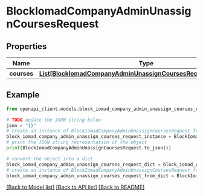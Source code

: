 # BlockIomadCompanyAdminUnassignCoursesRequest


## Properties

Name | Type | Description | Notes
------------ | ------------- | ------------- | -------------
**courses** | [**List[BlockIomadCompanyAdminUnassignCoursesRequestCoursesInner]**](BlockIomadCompanyAdminUnassignCoursesRequestCoursesInner.md) |  | 

## Example

```python
from openapi_client.models.block_iomad_company_admin_unassign_courses_request import BlockIomadCompanyAdminUnassignCoursesRequest

# TODO update the JSON string below
json = "{}"
# create an instance of BlockIomadCompanyAdminUnassignCoursesRequest from a JSON string
block_iomad_company_admin_unassign_courses_request_instance = BlockIomadCompanyAdminUnassignCoursesRequest.from_json(json)
# print the JSON string representation of the object
print(BlockIomadCompanyAdminUnassignCoursesRequest.to_json())

# convert the object into a dict
block_iomad_company_admin_unassign_courses_request_dict = block_iomad_company_admin_unassign_courses_request_instance.to_dict()
# create an instance of BlockIomadCompanyAdminUnassignCoursesRequest from a dict
block_iomad_company_admin_unassign_courses_request_from_dict = BlockIomadCompanyAdminUnassignCoursesRequest.from_dict(block_iomad_company_admin_unassign_courses_request_dict)
```
[[Back to Model list]](../README.md#documentation-for-models) [[Back to API list]](../README.md#documentation-for-api-endpoints) [[Back to README]](../README.md)


